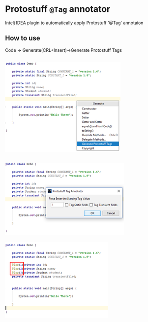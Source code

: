 # Protostuff `@Tag` annotator
Intelj IDEA plugin to automatically apply Protostuff '@Tag' annotaion

## How to use
Code -> Generate(CRL+Insert)->Generate Protostuff Tags

![Screenshot](https://github.com/DushmanthaBandaranayake/protostuff-annotator/blob/master/docs/images/screen_shot_2.png)
--
![Screenshot](https://github.com/DushmanthaBandaranayake/protostuff-annotator/blob/master/docs/images/screen_shot_3.png)
--
![Screenshot](https://github.com/DushmanthaBandaranayake/protostuff-annotator/blob/master/docs/images/screen_shot_4.png)
